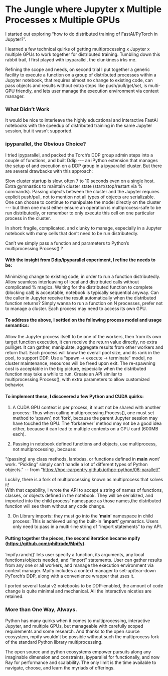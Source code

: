 # The Jungle where Jupyter x Multiple Processes x Multiple GPUs

I started out exploring “how to do distributed training of FastAI/PyTorch in Jupyter?”.

I learned a few technical quirks of getting multiprocessing x Jupyter x multiple GPUs to work together for distributed training. Tumbling down this rabbit trail, I first played with ipyparallel, the clunkiness irks me.

Refining the scope and needs, on second trial I put together a generic facility to execute a function on a group of distributed processes within a Jupyter notebook, that requires almost no change to existing code, can pass objects and results without extra steps like push/pull/get/set, is multi-GPU friendly, and lets user manage the execution environment via context manager.


### What Didn’t Work

It would be nice to interleave the highly educational and interactive FastAi notebooks with the speedup of distributed training in the same Jupyter session, but it wasn’t supported. 

### ipyparallel, the Obvious Choice?

I tried ipyparallel, and packed the Torch’s DDP group admin steps into a couple of functions, and built Ddip --- an iPython extension that manages the setup of and execution on a DDP group in a ipyparallel cluster.  But there are several drawbacks with this approach:

Slow cluster startup is slow, often 7 to 10 seconds even on a single host.
Extra gymnastics to maintain cluster state (start/stop/restart via % commands).
Passing objects between the cluster and the Jupyter requires explicit push/pull, not to mention not all types of objects are serializable.
One can choose to continue to manipulate the model directly on the cluster --- but then one must either ensure an operation is multiprocess-safe to be run distributedly, or remember to only execute this cell on one particular process in the cluster.

In short: fragile, complicated, and clunky to manage, especially in a Jupyter notebook with many cells that don’t need to be run distributedly. 

Can’t we simply pass a function and parameters to Python’s multiprocessing.Process() ?


#### With the insight from Ddip/ipyparallel experiment, I refine the needs to be:

Minimizing change to existing code, in order to run a function distributedly.
Allow seamless interleaving of local and distributed calls without complicated % magics.
Waiting for the distributed function to complete (blocking call) is acceptable, notebook is typically sequential anyway.
Can the caller in Jupyter receive the result automatically when the distributed function returns?
Simply wanna to run a function on N processes, prefer not to manage a cluster.
Each process may need to access its own GPU.

#### To address the above, I settled on the following process model and usage semantics:

Allow the Jupyter process itself to be one of the workers, then from its own target function execution, it can receive the return value directly, no extra pull/get.  It can gather, manipulate, aggregate results from other workers and return that.
Each process will know the overall pool size, and its rank in the pool, to support DDP.
Use a “spawn → execute → terminate” model, no cluster maintenance, resources will be freed upon exit. The re-spawning cost is acceptable in the big picture, especially when the distributed function may take a while to run.
Create an API similar to multiprocessing.Process(), with extra parameters to allow customized behavior.

#### To implement these, I discovered a few Python and CUDA quirks:

1. A CUDA GPU context is per process, it must not be shared with another process:
Thus when calling multiprocessing.Process(),  one must set method to ‘spawn’, not ‘fork’, because the parent Jupyter session may have touched the GPU.  The ‘forkserver’ method may not be a good idea either, because it can lead to multiple contexts on a GPU card (600MB each).

2. Passing in notebook defined functions and objects, use multiprocess, not  multiprocessing , because:

“(passing) any class methods, lambdas, or functions defined in __main__ wont’ work.  “Pickling” simply can’t handle a lot of different types of Python objects.”
 -- from “https://hpc-carpentry.github.io/hpc-python/06-parallel/”

Luckily, there is a fork of multiprocessing known as multiprocess that solves it!  
With that capability, I wrote the API to accept a string of names of functions, classes, or objects defined in the notebook.  They will be serialized, and imported into the child process’ namespace as those names,the distributed function will see them without any code change.

3. On Library imports: they must go into the ‘__main__’ namespace in child process:
This is achieved using the built-in ‘__import__’ gymnastics.  Users only need to pass in a multi-line string of “import statements” to my API.

#### Putting together the pieces, the second iteration became mpify (https://github.com/philtrade/Mpify).

‘mpify.ranch()’ lets user specify a function, its arguments, any local functions/objects needed, and “import” statements. User can gather results from any one or all workers, and manage the execution environment via context manager.  Mpify includes a context manager to set-up/tear-down PyTorch’s DDP, along with a convenience wrapper that uses it.

I ported several fastai v2 notebooks to be DDP-enabled, the amount of code change is quite minimal and mechanical.  All the interactive niceties are retained.

### More than One Way, Always.

Python has many quirks when it comes to multiprocessing, interactive Jupyter, and multiple GPUs, but manageable with carefully scoped requirements and some research.  And thanks to the open source ecosystem, mpify wouldn’t be possible without such the multiprocess fork of the standard Python library multiprocessing.

The open source and python ecosystems empower pursuits along any imaginable dimension and constraints, ipyparallel for functionally, and now Ray for performance and scalability.
The only limit is the time available to navigate, choose, and learn the myriads of offerings.

